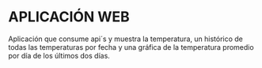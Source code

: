 APLICACIÓN WEB
==============

Aplicación que consume api´s y muestra la temperatura, un histórico de todas las temperaturas por fecha y una gráfica de la temperatura promedio por día de los últimos dos días.